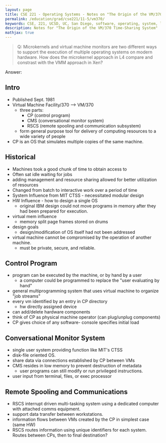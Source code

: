 ```yaml
---
layout: page
title: CSE 221 - Operating Systems - Notes on "The Origin of the VM/370 Time-Sharing System"
permalink: /education/grad/cse221/11-5/vm370/
keywords: CSE, 221, UCSD, UC, San Diego, software, operating, system, linux, C, OS
description: Notes for "The Origin of the VM/370 Time-Sharing System"
mathjax: true
---
```


> Q: Microkernels and virtual machine monitors are two different ways to
> support the execution of multiple operating systems on modern
> hardware. How does the microkernel approach in L4 compare and
> constrast with the VMM approach in Xen?

Answer:

## Intro

- Published Sept. 1981
- Virtual Machine Facility/370 --> VM/370
    - three parts:
        - CP (control program)
        - CMS (conversational monitor system)
        - RSCS (remote spooling and communication subsystem)
    - form general purpose tool for delivery of computing resources to a
      wide variety of people
- CP is an OS that simulates multiple copies of the same machine.

## Historical

- Machines took a good chunk of time to obtain access to
- Often sat idle waiting for jobs
- adding management and resource sharing allowed for better utilization
  of resources
- Changed from batch to interactive work over a period of time
- System Influence from MIT CTSS - necessitated modular design
- HW Influence - how to design a single OS
    - original IBM design could not move programs in memory after they
      had been prepared for execution.
- virtual mem influence
    - memory split page frames stored on drums
- design goals
    - design/modification of OS itself had not been addressed
- virtual machine cannot be compromised by the operation of another machine.
    - must be private, secure, and reliable.

## Control Program

- program can be executed by the machine, or by hand by a user
    - a computer could be programmed to replace the "user evaluating by hand"
- general multiprogramming system that uses virtual machine to organize
  "job streams"
- every vm identified by an entry in CP directory
    - hw directly assigned device
- can add/delete hardware components
- think of CP as physical machine operator (can plug/unplug components)
- CP gives choice of any software- console specifies initial load

## Conversational Monitor System

- single user system providing function like MIT's CTSS
- disk-file oriented OS.
- share data via connections established by CP between VMs
- CMS resides in low memory to prevent destruction of metadata
    - user programs can still modify or run privileged instructions.
- user input from terminal, files, or exec processor


## Remote Spooling and Communications

- RSCS interrupt driven multi-tasking system using a dedicated computer
  with attached comms equipment.
- support data transfer between workstations.
- information flows between VMs created by the CP in simplest case (same HW)
- RSCS routes information using unique identifiers for each system.
  Routes between CPs, then to final destination?


